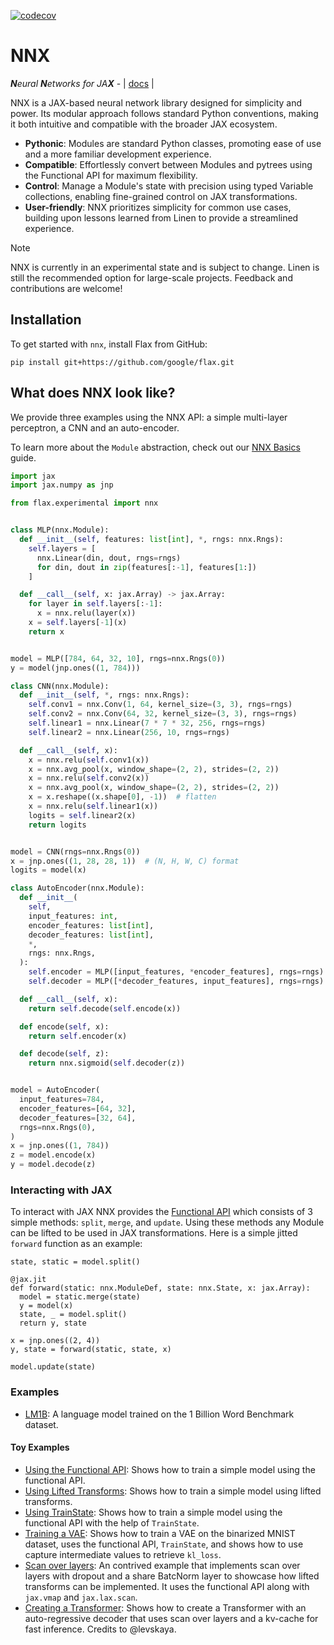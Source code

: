 [![codecov](https://codecov.io/gh/cgarciae/nnx/branch/main/graph/badge.svg?token=VqJjL474Z7)](https://codecov.io/gh/cgarciae/nnx)

# NNX

_**N**eural **N**etworks for JA**X**_ - | [docs](https://flax.readthedocs.io/en/latest/experimental/nnx/index.html) |

NNX is a JAX-based neural network library designed for simplicity and power. Its modular approach follows standard Python conventions, making it both intuitive and compatible with the broader JAX ecosystem.

* **Pythonic**: Modules are standard Python classes, promoting ease of use and a more familiar
  development experience.
* **Compatible**: Effortlessly convert between Modules and pytrees using the Functional API for maximum flexibility.
* **Control**: Manage a Module's state with precision using typed Variable collections, enabling fine-grained control
  on JAX transformations.
* **User-friendly**: NNX prioritizes simplicity for common use cases, building upon lessons learned from Linen
  to provide a streamlined experience.

> [!NOTE]
> NNX is currently in an experimental state and is subject to change. Linen is still the
   recommended option for large-scale projects. Feedback and contributions are welcome!


## Installation

To get started with `nnx`, install Flax from GitHub:
```
pip install git+https://github.com/google/flax.git
```

## What does NNX look like?

We provide three examples using the NNX API: a simple multi-layer perceptron, a CNN and an auto-encoder.

To learn more about the `Module` abstraction, check out our [NNX Basics](https://flax.readthedocs.io/en/latest/experimental/nnx/nnx_basics.html#) guide.

```python
import jax
import jax.numpy as jnp

from flax.experimental import nnx


class MLP(nnx.Module):
  def __init__(self, features: list[int], *, rngs: nnx.Rngs):
    self.layers = [
      nnx.Linear(din, dout, rngs=rngs)
      for din, dout in zip(features[:-1], features[1:])
    ]

  def __call__(self, x: jax.Array) -> jax.Array:
    for layer in self.layers[:-1]:
      x = nnx.relu(layer(x))
    x = self.layers[-1](x)
    return x


model = MLP([784, 64, 32, 10], rngs=nnx.Rngs(0))
y = model(jnp.ones((1, 784)))
```

```python
class CNN(nnx.Module):
  def __init__(self, *, rngs: nnx.Rngs):
    self.conv1 = nnx.Conv(1, 64, kernel_size=(3, 3), rngs=rngs)
    self.conv2 = nnx.Conv(64, 32, kernel_size=(3, 3), rngs=rngs)
    self.linear1 = nnx.Linear(7 * 7 * 32, 256, rngs=rngs)
    self.linear2 = nnx.Linear(256, 10, rngs=rngs)

  def __call__(self, x):
    x = nnx.relu(self.conv1(x))
    x = nnx.avg_pool(x, window_shape=(2, 2), strides=(2, 2))
    x = nnx.relu(self.conv2(x))
    x = nnx.avg_pool(x, window_shape=(2, 2), strides=(2, 2))
    x = x.reshape((x.shape[0], -1))  # flatten
    x = nnx.relu(self.linear1(x))
    logits = self.linear2(x)
    return logits


model = CNN(rngs=nnx.Rngs(0))
x = jnp.ones((1, 28, 28, 1))  # (N, H, W, C) format
logits = model(x)
```

```python
class AutoEncoder(nnx.Module):
  def __init__(
    self,
    input_features: int,
    encoder_features: list[int],
    decoder_features: list[int],
    *,
    rngs: nnx.Rngs,
  ):
    self.encoder = MLP([input_features, *encoder_features], rngs=rngs)
    self.decoder = MLP([*decoder_features, input_features], rngs=rngs)

  def __call__(self, x):
    return self.decode(self.encode(x))

  def encode(self, x):
    return self.encoder(x)

  def decode(self, z):
    return nnx.sigmoid(self.decoder(z))


model = AutoEncoder(
  input_features=784,
  encoder_features=[64, 32],
  decoder_features=[32, 64],
  rngs=nnx.Rngs(0),
)
x = jnp.ones((1, 784))
z = model.encode(x)
y = model.decode(z)
```

### Interacting with JAX

To interact with JAX NNX provides the [Functional API](https://flax.readthedocs.io/en/latest/experimental/nnx/nnx_basics.html#the-functional-api) which consists of 3 simple methods: `split`, `merge`, and `update`. Using these methods any Module can be lifted to be used in JAX transformations. Here is a simple jitted `forward` function as an example:

```pythonthon
state, static = model.split()

@jax.jit
def forward(static: nnx.ModuleDef, state: nnx.State, x: jax.Array):
  model = static.merge(state)
  y = model(x)
  state, _ = model.split()
  return y, state

x = jnp.ones((2, 4))
y, state = forward(static, state, x)

model.update(state)
```

### Examples

* [LM1B](https://github.com/google/flax/tree/main/flax/experimental/nnx/examples/lm1b): A language model trained on the 1 Billion Word Benchmark dataset.

#### Toy Examples
* [Using the Functional API](https://github.com/google/flax/tree/main/flax/experimental/nnx/examples/toy_examples/01_functional_api.py): Shows how to train a simple model using the functional API.
* [Using Lifted Transforms](https://github.com/google/flax/tree/main/flax/experimental/nnx/examples/toy_examples/02_lifted_transforms.py): Shows how to train a simple model using lifted transforms.
* [Using TrainState](https://github.com/google/flax/tree/main/flax/experimental/nnx/examples/toy_examples/03_train_state.py): Shows how to train a simple model using the functional API with the help of `TrainState`.
* [Training a VAE](https://github.com/google/flax/tree/main/flax/experimental/nnx/examples/toy_examples/05_vae.py): Shows how to train a VAE on the binarized MNIST dataset, uses the functional API, `TrainState`, and shows how to use capture intermediate values to retrieve `kl_loss`.
* [Scan over layers](https://github.com/google/flax/tree/main/flax/experimental/nnx/examples/toy_examples/06_scan_over_layers.py): An contrived example that implements scan over layers with dropout and a share BatcNorm layer to showcase how lifted transforms can be implemented. It uses the functional API along with `jax.vmap` and `jax.lax.scan`.
* [Creating a Transformer](https://github.com/google/flax/tree/main/flax/experimental/nnx/examples/toy_examples/07_transformer.py): Shows how to create a Transformer with an auto-regressive decoder that uses scan over layers and a kv-cache for fast inference. Credits to @levskaya.